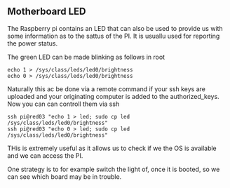 
## Motherboard LED

The Raspberry pi contains an LED that can also be used to provide us
with some information as to the sattus of the PI. It is usuallu used
for reporting the power status.

The green LED can be made blinking as follows in root

	echo 1 > /sys/class/leds/led0/brightness
	echo 0 > /sys/class/leds/led0/brightness

Naturally this ac be done via a remote command if your ssh keys are
uploaded and your originating computer is added to the
authorized_keys. Now you can can controll them via ssh

	ssh pi@red03 "echo 1 > led; sudo cp led /sys/class/leds/led0/brightness"		
	ssh pi@red03 "echo 0 > led; sudo cp led /sys/class/leds/led0/brightness"

THis is extremely useful as it allows us to check if we the OS is
available and we can access the PI.

One strategy is to for example switch the light of, once it is booted,
so we can see which board may be in trouble.
